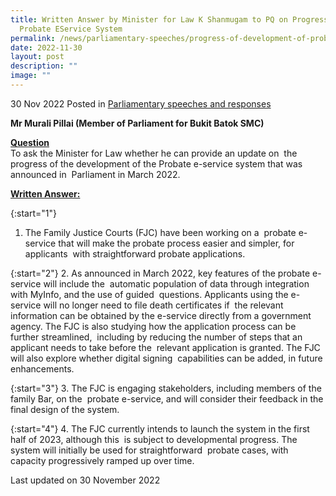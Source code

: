```yaml
---
title: Written Answer by Minister for Law K Shanmugam to PQ on Progress Of
  Probate EService System
permalink: /news/parliamentary-speeches/progress-of-development-of-probate-eservice/
date: 2022-11-30
layout: post
description: ""
image: ""
---
```

30 Nov 2022 Posted in [Parliamentary speeches and responses](/news/parliamentary-speeches) 

**Mr Murali Pillai (Member of Parliament for Bukit Batok SMC)**

**<b><u>Question</u></b>** 
<br>To ask the Minister for Law whether he can provide an update on  the progress of the development of the Probate e-service system that was announced in  Parliament in March 2022.

**<b><u>Written Answer:</u></b>** 

{:start="1"} 
1.  The Family Justice Courts (FJC) have been working on a  probate e-service that will make the probate process easier and simpler, for applicants  with straightforward probate applications.

{:start="2"} 
2.  As announced in March 2022, key features of the probate e-service will include the  automatic population of data through integration with MyInfo, and the use of guided  questions. Applicants using the e-service will no longer need to file death certificates if  the relevant information can be obtained by the e-service directly from a government  agency. The FJC is also studying how the application process can be further streamlined,  including by reducing the number of steps that an applicant needs to take before the  relevant application is granted. The FJC will also explore whether digital signing  capabilities can be added, in future enhancements.

{:start="3"} 
3.  The FJC is engaging stakeholders, including members of the family Bar, on the  probate e-service, and will consider their feedback in the final design of the system. 

{:start="4"} 
4.  The FJC currently intends to launch the system in the first half of 2023, although this  is subject to developmental progress. The system will initially be used for straightforward  probate cases, with capacity progressively ramped up over time.


<p class="right-side-updated">Last updated on 30 November 2022</p>